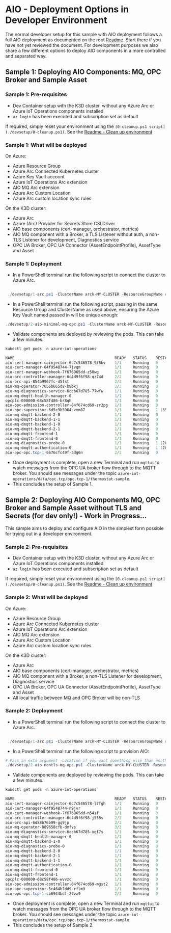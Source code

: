# AIO - Deployment Options in Developer Environment

The normal developer setup for this sample with AIO deployment follows a full AIO deployment as documented on the root [Readme](../README.md). Start there if you have not yet reviewed the document. For development purposes we also share a few different options to deploy AIO components in a more controlled and separated way.

## Sample 1: Deploying AIO Components: MQ, OPC Broker and Sample Asset

### Sample 1: Pre-requisites

- Dev Container setup with the K3D cluster, without any Azure Arc or Azure IoT Operations components installed
- `az login` has been executed and subscription set as default

If required, simply reset your environment using the `[0-cleanup.ps1 script](./devsetup/0-cleanup.ps1)`. See the [Readme - Clean up environment](../README.md#clean-up-environment-and-reset-dev-container)

### Sample 1: What will be deployed

On Azure:

- Azure Resource Group
- Azure Arc Connected Kubernetes cluster
- Azure Key Vault account
- Azure IoT Operations Arc extension
- AIO MQ Arc extension
- Azure Arc Custom Location
- Azure Arc custom location sync rules

On the K3D cluster:

- Azure Arc
- Azure (Arc) Provider for Secrets Store CSI Driver
- AIO base components (cert-manager, orchestrator, metrics)
- AIO MQ component with a Broker, a TLS Listener without auth, a non-TLS Listener for development, Diagnostics service
- OPC UA Broker, OPC UA Connector (AssetEndpointProfile), AssetType and Asset

### Sample 1: Deployment

- In a PowerShell terminal run the following script to connect the cluster to Azure Arc.

```powershell
 
 ./devsetup/1-arc.ps1 -ClusterName arck-MY-CLUSTER -ResourceGroupName rg-MY-RG -Location northeurope

```

- In a PowerShell terminal run the following script, passing in the same Resource Group and ClusterName as used above, ensuring the Azure Key Vault named passed in will be unique enough:

```powershell
./devsetup/2-aio-minimal-mq-opc.ps1 -ClusterName arck-MY-CLUSTER -ResourceGroupName rg-MY-RG -KeyVaultName kv-MY-KEYVAULTNAME  -Location northeurope
```

- Validate components are deployed by reviewing the pods. This can take a few minutes.

```powershell
kubectl get pods -n azure-iot-operations

NAME                                            READY   STATUS    RESTARTS      AGE
aio-cert-manager-cainjector-6c7c546578-9f5bv    1/1     Running   0             42m
aio-cert-manager-64f9548744-7jvqm               1/1     Running   0             42m
aio-cert-manager-webhook-7f676965dd-z58wg       1/1     Running   0             42m
aio-orc-controller-manager-6c4d9f6f98-qz74d     2/2     Running   0             42m
aio-orc-api-854b9967fc-d5fst                    2/2     Running   0             42m
aio-mq-operator-7656b665d8-b8bxj                3/3     Running   0             40m
aio-mq-diagnostics-service-6ccb67d785-77wfw     1/1     Running   0             35m
aio-mq-dmqtt-health-manager-0                   1/1     Running   0             35m
opcplc-000000-68c58f486-br8qh                   1/1     Running   0             35m
aio-opc-admission-controller-84f674cd69-zr2pg   1/1     Running   0             35m
aio-opc-supervisor-6d5c9b5964-vmm87             1/1     Running   1 (35m ago)   35m
aio-mq-dmqtt-backend-2-0                        1/1     Running   0             35m
aio-mq-dmqtt-backend-1-1                        1/1     Running   0             35m
aio-mq-dmqtt-backend-1-0                        1/1     Running   0             35m
aio-mq-dmqtt-backend-2-1                        1/1     Running   0             35m
aio-mq-dmqtt-frontend-1                         1/1     Running   0             29m
aio-mq-dmqtt-frontend-0                         1/1     Running   0             29m
aio-mq-diagnostics-probe-0                      1/1     Running   1 (28m ago)   35m
aio-mq-dmqtt-authentication-0                   1/1     Running   1 (28m ago)   35m
aio-opc-opc.tcp-1-6676cfc49f-5dg6n              2/2     Running   0             27m

```

- Once deployment is complete, open a new Terminal and run `mqttui` to watch messages from the OPC UA broker flow through to the MQTT broker. You should see messages under the topic `azure-iot-operations/data/opc.tcp/opc.tcp-1/thermostat-sample`.
- This concludes the setup of Sample 1.

## Sample 2: Deploying AIO Components MQ, OPC Broker and Sample Asset without TLS and Secrets (for dev only!) - Work in Progress...

This sample aims to deploy and configure AIO in the simplest form possible for trying out in a developer environment.

### Sample 2: Pre-requisites

- Dev Container setup with the K3D cluster, without any Azure Arc or Azure IoT Operations components installed
- `az login` has been executed and subscription set as default

If required, simply reset your environment using the `[0-cleanup.ps1 script](./devsetup/0-cleanup.ps1)`. See the [Readme - Clean up environment](../README.md#clean-up-environment-and-reset-dev-container)

### Sample 2: What will be deployed

On Azure:

- Azure Resource Group
- Azure Arc Connected Kubernetes cluster
- Azure IoT Operations Arc extension
- AIO MQ Arc extension
- Azure Arc Custom Location
- Azure Arc custom location sync rules

On the K3D cluster:

- Azure Arc
- AIO base components (cert-manager, orchestrator, metrics)
- AIO MQ component with a Broker, a non-TLS Listener for development, Diagnostics service
- OPC UA Broker, OPC UA Connector (AssetEndpointProfile), AssetType and Asset
- All local traffic between MQ and OPC Broker will be non-TLS

### Sample 2: Deployment

- In a PowerShell terminal run the following script to connect the cluster to Azure Arc.

```powershell
 
 ./devsetup/1-arc.ps1 -ClusterName arck-MY-CLUSTER -ResourceGroupName rg-MY-RG -Location northeurope

```

- In a PowerShell terminal run the following script to provision AIO:

```powershell
# Pass an exta argument -Location if you want something else than northeurope
./devsetup/2-aio-nontls-mq-opc.ps1 -ClusterName arck-MY-CLUSTER -ResourceGroupName rg-MY-RG

```

- Validate components are deployed by reviewing the pods. This can take a few minutes.

```powershell
kubectl get pods -n azure-iot-operations

NAME                                            READY   STATUS    RESTARTS      AGE
aio-cert-manager-cainjector-6c7c546578-l7fgh    1/1     Running   0          21m
aio-cert-manager-64f9548744-n9jvr               1/1     Running   0          21m
aio-cert-manager-webhook-7f676965dd-n54sf       1/1     Running   0          21m
aio-orc-controller-manager-6c4d9f6f98-j555s     2/2     Running   0          21m
aio-orc-api-6d88b76b99-gq9jp                    2/2     Running   0          21m
aio-mq-operator-889658cfb-dmfvs                 3/3     Running   0          19m
aio-mq-diagnostics-service-6ccb67d785-xgf7s     1/1     Running   0          10m
aio-mq-dmqtt-health-manager-0                   1/1     Running   0          10m
aio-mq-dmqtt-backend-1-0                        1/1     Running   0          10m
aio-mq-diagnostics-probe-0                      1/1     Running   0          10m
aio-mq-dmqtt-backend-2-0                        1/1     Running   0          10m
aio-mq-dmqtt-backend-2-1                        1/1     Running   0          10m
aio-mq-dmqtt-backend-1-1                        1/1     Running   0          10m
aio-mq-dmqtt-authentication-0                   1/1     Running   0          10m
aio-mq-dmqtt-frontend-0                         1/1     Running   0          10m
aio-mq-dmqtt-frontend-1                         1/1     Running   0          10m
opcplc-000000-68c58f486-wvvzc                   1/1     Running   0          3m5s
aio-opc-admission-controller-84f674cd69-mgst2   1/1     Running   0          3m5s
aio-opc-supervisor-5c464b7dd9-rflm9             1/1     Running   0          3m5s
aio-opc-opc.tcp-1-cb6944bdf-27vx9               2/2     Running   0          2m16s

```

- Once deployment is complete, open a new Terminal and run `mqttui` to watch messages from the OPC UA broker flow through to the MQTT broker. You should see messages under the topic `azure-iot-operations/data/opc.tcp/opc.tcp-1/thermostat-sample`.
- This concludes the setup of Sample 2.
